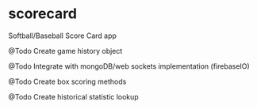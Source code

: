 scorecard
=========

Softball/Baseball Score Card app

@Todo
Create game history object

@Todo
Integrate with mongoDB/web sockets implementation (firebaseIO)

@Todo
Create box scoring methods

@Todo
Create historical statistic lookup
